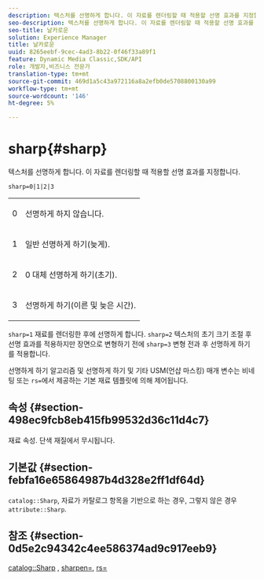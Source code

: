 ```yaml
---
description: 텍스처를 선명하게 합니다. 이 자료를 렌더링할 때 적용할 선명 효과를 지정합니다.
seo-description: 텍스처를 선명하게 합니다. 이 자료를 렌더링할 때 적용할 선명 효과를 지정합니다.
seo-title: 날카로운
solution: Experience Manager
title: 날카로운
uuid: 8265eebf-9cec-4ad3-8b22-0f46f33a89f1
feature: Dynamic Media Classic,SDK/API
role: 개발자,비즈니스 전문가
translation-type: tm+mt
source-git-commit: 469d1a5c43a972116a8a2efb0de5708800130a99
workflow-type: tm+mt
source-wordcount: '146'
ht-degree: 5%

---
```



# sharp{#sharp}

텍스처를 선명하게 합니다. 이 자료를 렌더링할 때 적용할 선명 효과를 지정합니다.

`sharp=0|1|2|3`

<table id="simpletable_04B4EAA7CE7D4ED48A61A50CD001388F"> 
 <tr class="strow"> 
  <td class="stentry"> <p>0 </p> </td> 
  <td class="stentry"> <p>선명하게 하지 않습니다. </p> </td> 
 </tr> 
 <tr class="strow"> 
  <td class="stentry"> <p>1 </p> </td> 
  <td class="stentry"> <p>일반 선명하게 하기(늦게). </p> </td> 
 </tr> 
 <tr class="strow"> 
  <td class="stentry"> <p>2 </p> </td> 
  <td class="stentry"> <p>0 대체 선명하게 하기(초기). </p> </td> 
 </tr> 
 <tr class="strow"> 
  <td class="stentry"> <p>3 </p> </td> 
  <td class="stentry"> <p>선명하게 하기(이른 및 늦은 시간). </p> </td> 
 </tr> 
</table>

`sharp=1` 재료를 렌더링한 후에 선명하게 합니다. `sharp=2` 텍스처의 초기 크기 조절 후 선명 효과를 적용하지만 장면으로 변형하기 전에 `sharp=3` 변형 전과 후 선명하게 하기를 적용합니다.

선명하게 하기 알고리즘 및 선명하게 하기 및 기타 USM(언샵 마스킹) 매개 변수는 비네팅 또는 `rs=`에서 제공하는 기본 재료 템플릿에 의해 제어됩니다.

## 속성 {#section-498ec9fcb8eb415fb99532d36c11d4c7}

재료 속성. 단색 재질에서 무시됩니다.

## 기본값 {#section-febfa16e65864987b4d328e2ff1df64d}

`catalog::Sharp`, 자료가 카탈로그 항목을 기반으로 하는 경우, 그렇지 않은 경우 `attribute::Sharp`.

## 참조 {#section-0d5e2c94342c4ee586374ad9c917eeb9}

[catalog::Sharp](../../../../../ir-api/material-cat/image-rendering-api-ref/c-ir-material-catalog/c-ir-material-data-reference/r-ir-sharp-dataref.md#reference-f79a14bd52474dfd8495115d398a30d0) ,  [sharpen=](../../../../../ir-api/http-protocol/image-rendering-api-ref/c-ir-http-protocol-ref/c-ir-http-protocol-command-reference/r-ir-http-sharpen.md#reference-13034d22d176483cb99ccafc2a4f6a6e),  [rs=](../../../../../ir-api/http-protocol/image-rendering-api-ref/c-ir-http-protocol-ref/c-ir-http-protocol-command-reference/r-ir-rs.md#reference-d20cefaaa6cd4f449d1591c87959b4cf)
